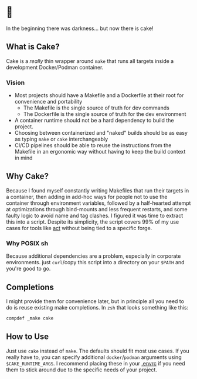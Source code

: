 # 🍰 
In the beginning there was darkness...
but now there is cake!

## What is Cake?
Cake is a *really* thin wrapper around `make` that runs all targets inside a
development Docker/Podman container.

### Vision
- Most projects should have a Makefile and a Dockerfile at their root for
  convenience and portability
  - The Makefile is the single source of truth for dev commands
  - The Dockerfile is the single source of truth for the dev environment
- A container runtime should not be a hard dependency to build the project.
- Choosing between containerized and "naked" builds should be as easy as typing
  `make` or `cake` interchangeably 
- CI/CD pipelines should be able to reuse the instructions from the Makefile in
  an ergonomic way without having to keep the build context in mind
    
## Why Cake?
Because I found myself constantly writing Makefiles that run their targets in a
container, then adding in add-hoc ways for people not to use the container
through environment variables, followed by a half-hearted attempt at
optimizations through bind-mounts and less frequent restarts, and some faulty
logic to avoid name and tag clashes. I figured it was time to extract this into
a script. Despite its simplicity, the script covers 99% of my use cases for
tools like [act](https://github.com/nektos/act) without being tied to a specific
forge.

### Why POSIX sh
Because additional dependencies are a problem, especially in corporate
environments. just `curl`/copy this script into a directory on your `$PATH` and
you're good to go.

## Completions
I might provide them for convenience later, but in principle all you need to do
is reuse existing make completions. In `zsh` that looks something like this:

```zsh
compdef _make cake
```

## How to Use
Just use `cake` instead of `make`. The defaults should fit most use cases. If
you really have to, you can specify additional `docker`/`podman` arguments using
`$CAKE_RUNTIME_ARGS`. I recommend placing these in your
[.envrc](https://direnv.net/) if you need them to stick around due to the
specific needs of your project.
